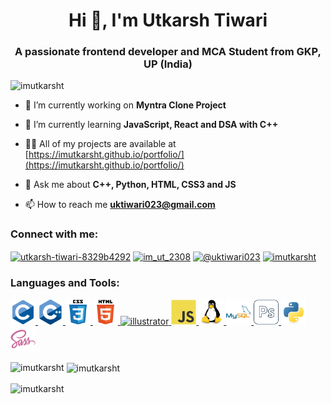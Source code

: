 <h1 align="center">Hi 👋, I'm Utkarsh Tiwari</h1>
<h3 align="center">A passionate frontend developer and MCA Student from GKP, UP (India)</h3>
<p align="left"> <img src="https://komarev.com/ghpvc/?username=imutkarsht&label=Profile%20views&color=0e75b6&style=flat" alt="imutkarsht" /> </p>

- 🔭 I’m currently working on **Myntra Clone Project**

- 🌱 I’m currently learning **JavaScript, React and DSA with C++**

- 👨‍💻 All of my projects are available at [https://imutkarsht.github.io/portfolio/](https://imutkarsht.github.io/portfolio/)


- 💬 Ask me about **C++, Python, HTML, CSS3 and JS**

- 📫 How to reach me **uktiwari023@gmail.com**

<h3 align="left">Connect with me:</h3>
<p align="left">
<a href="https://linkedin.com/in/utkarsh-tiwari-8329b4292" target="blank"><img align="center" src="https://raw.githubusercontent.com/rahuldkjain/github-profile-readme-generator/master/src/images/icons/Social/linked-in-alt.svg" alt="utkarsh-tiwari-8329b4292" height="30" width="40" /></a>
<a href="https://instagram.com/im_ut_2308" target="blank"><img align="center" src="https://raw.githubusercontent.com/rahuldkjain/github-profile-readme-generator/master/src/images/icons/Social/instagram.svg" alt="im_ut_2308" height="30" width="40" /></a>
<a href="https://www.hackerrank.com/@uktiwari023" target="blank"><img align="center" src="https://raw.githubusercontent.com/rahuldkjain/github-profile-readme-generator/master/src/images/icons/Social/hackerrank.svg" alt="@uktiwari023" height="30" width="40" /></a>
<a href="https://www.leetcode.com/imutkarsht" target="blank"><img align="center" src="https://raw.githubusercontent.com/rahuldkjain/github-profile-readme-generator/master/src/images/icons/Social/leet-code.svg" alt="imutkarsht" height="30" width="40" /></a>
</p>

<h3 align="left">Languages and Tools:</h3>
<p align="left"> <a href="https://www.cprogramming.com/" target="_blank" rel="noreferrer"> <img src="https://raw.githubusercontent.com/devicons/devicon/master/icons/c/c-original.svg" alt="c" width="40" height="40"/> </a> <a href="https://www.w3schools.com/cpp/" target="_blank" rel="noreferrer"> <img src="https://raw.githubusercontent.com/devicons/devicon/master/icons/cplusplus/cplusplus-original.svg" alt="cplusplus" width="40" height="40"/> </a> <a href="https://www.w3schools.com/css/" target="_blank" rel="noreferrer"> <img src="https://raw.githubusercontent.com/devicons/devicon/master/icons/css3/css3-original-wordmark.svg" alt="css3" width="40" height="40"/> </a> <a href="https://www.w3.org/html/" target="_blank" rel="noreferrer"> <img src="https://raw.githubusercontent.com/devicons/devicon/master/icons/html5/html5-original-wordmark.svg" alt="html5" width="40" height="40"/> </a> <a href="https://www.adobe.com/in/products/illustrator.html" target="_blank" rel="noreferrer"> <img src="https://www.vectorlogo.zone/logos/adobe_illustrator/adobe_illustrator-icon.svg" alt="illustrator" width="40" height="40"/> </a> <a href="https://developer.mozilla.org/en-US/docs/Web/JavaScript" target="_blank" rel="noreferrer"> <img src="https://raw.githubusercontent.com/devicons/devicon/master/icons/javascript/javascript-original.svg" alt="javascript" width="40" height="40"/> </a> <a href="https://www.linux.org/" target="_blank" rel="noreferrer"> <img src="https://raw.githubusercontent.com/devicons/devicon/master/icons/linux/linux-original.svg" alt="linux" width="40" height="40"/> </a> <a href="https://www.mysql.com/" target="_blank" rel="noreferrer"> <img src="https://raw.githubusercontent.com/devicons/devicon/master/icons/mysql/mysql-original-wordmark.svg" alt="mysql" width="40" height="40"/> </a> <a href="https://www.photoshop.com/en" target="_blank" rel="noreferrer"> <img src="https://raw.githubusercontent.com/devicons/devicon/master/icons/photoshop/photoshop-line.svg" alt="photoshop" width="40" height="40"/> </a> <a href="https://www.python.org" target="_blank" rel="noreferrer"> <img src="https://raw.githubusercontent.com/devicons/devicon/master/icons/python/python-original.svg" alt="python" width="40" height="40"/> </a> <a href="https://sass-lang.com" target="_blank" rel="noreferrer"> <img src="https://raw.githubusercontent.com/devicons/devicon/master/icons/sass/sass-original.svg" alt="sass" width="40" height="40"/> </a> </p>

<p><img align="left" src="https://github-readme-stats.vercel.app/api/top-langs?username=imutkarsht&show_icons=true&locale=en&layout=compact" alt="imutkarsht" /></p>

<p>&nbsp;<img align="center" src="https://github-readme-stats.vercel.app/api?username=imutkarsht&show_icons=true&locale=en" alt="imutkarsht" /></p>

<p><img align="center" src="https://github-readme-streak-stats.herokuapp.com/?user=imutkarsht&" alt="imutkarsht" /></p>
